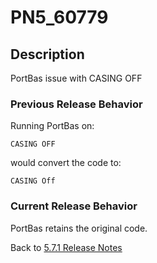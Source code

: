 # PN5_60779

<PageHeader />

## Description

PortBas issue with CASING OFF

### Previous Release Behavior

Running PortBas on:

```
CASING OFF
```

would convert the code to:

```
CASING Off
```

### Current Release Behavior

PortBas retains the original code.

Back to [5.7.1 Release Notes](./../README.md)
